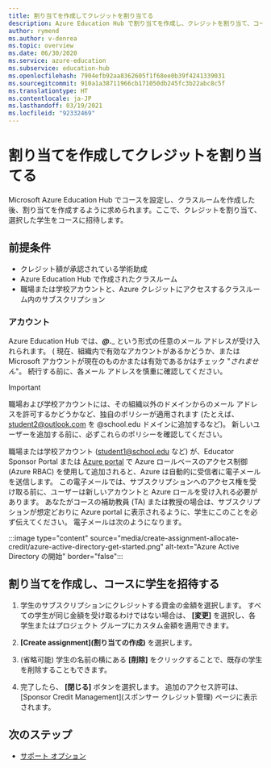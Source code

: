 ```yaml
---
title: 割り当てを作成してクレジットを割り当てる
description: Azure Education Hub で割り当てを作成し、クレジットを割り当て、コースに学生を招待する方法について説明します。
author: rymend
ms.author: v-denrea
ms.topic: overview
ms.date: 06/30/2020
ms.service: azure-education
ms.subservice: education-hub
ms.openlocfilehash: 7904efb92aa8362605f1f68ee0b39f4241339031
ms.sourcegitcommit: 910a1a38711966cb171050db245fc3b22abc8c5f
ms.translationtype: HT
ms.contentlocale: ja-JP
ms.lasthandoff: 03/19/2021
ms.locfileid: "92332469"
---
```

# <a name="create-an-assignment-and-allocate-credit"></a>割り当てを作成してクレジットを割り当てる

Microsoft Azure Education Hub でコースを設定し、クラスルームを作成した後、割り当てを作成するように求められます。ここで、クレジットを割り当て、選択した学生をコースに招待します。

## <a name="prerequisites"></a>前提条件

- クレジット額が承認されている学術助成
- Azure Education Hub で作成されたクラスルーム
- 職場または学校アカウントと、Azure クレジットにアクセスするクラスルーム内のサブスクリプション

### <a name="accounts"></a>アカウント

Azure Education Hub では、_____@___.___ という形式の任意のメール アドレスが受け入れられます。 ( 現在、組織内で有効なアカウントがあるかどうか、または Microsoft アカウントが現在のものかまたは有効であるかはチェック "*されません*"。 続行する前に、各メール アドレスを慎重に確認してください。

> [!IMPORTANT]
> 職場および学校アカウントには、その組織以外のドメインからのメール アドレスを許可するかどうかなど、独自のポリシーが適用されます (たとえば、student2@outlook.com を @school.edu ドメインに追加するなど)。 新しいユーザーを追加する前に、必ずこれらのポリシーを確認してください。

職場または学校アカウント (student1@school.edu など) が、Educator Sponsor Portal または [Azure portal](https://portal.azure.com) で Azure ロールベースのアクセス制御 (Azure RBAC) を使用して追加されると、Azure は自動的に受信者に電子メールを送信します。 この電子メールでは、サブスクリプションへのアクセス権を受け取る前に、ユーザーは新しいアカウントと Azure ロールを受け入れる必要があります。 あなたがコースの補助教員 (TA) または教授の場合は、サブスクリプションが想定どおりに Azure portal に表示されるように、学生にこのことを必ず伝えてください。 電子メールは次のようになります。

:::image type="content" source="media/create-assignment-allocate-credit/azure-active-directory-get-started.png" alt-text="Azure Active Directory の開始" border="false":::

## <a name="create-an-assignment-and-invite-students-to-the-course"></a>割り当てを作成し、コースに学生を招待する

1. 学生のサブスクリプションにクレジットする資金の金額を選択します。 すべての学生が同じ金額を受け取るわけではない場合は、 **[変更]** を選択し、各学生またはプロジェクト グループにカスタム金額を適用できます。

1. **[Create assignment]\(割り当ての作成\)** を選択します。
1. (省略可能) 学生の名前の横にある **[削除]** をクリックすることで、既存の学生を削除することもできます。
1. 完了したら、 **[閉じる]** ボタンを選択します。 追加のアクセス許可は、[Sponsor Credit Management]\(スポンサー クレジット管理\) ページに表示されます。

## <a name="next-steps"></a>次のステップ

- [サポート オプション](educator-service-desk.md)
